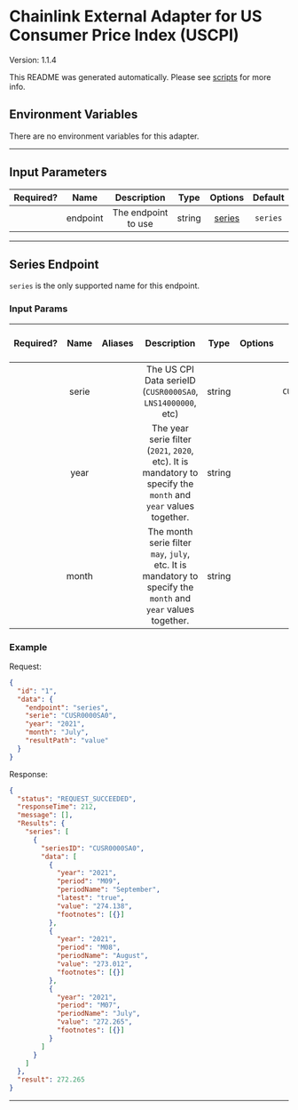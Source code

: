 # Chainlink External Adapter for US Consumer Price Index (USCPI)

Version: 1.1.4

This README was generated automatically. Please see [scripts](../../scripts) for more info.

## Environment Variables

There are no environment variables for this adapter.

---

## Input Parameters

| Required? |   Name   |     Description     |  Type  |          Options           | Default  |
| :-------: | :------: | :-----------------: | :----: | :------------------------: | :------: |
|           | endpoint | The endpoint to use | string | [series](#series-endpoint) | `series` |

---

## Series Endpoint

`series` is the only supported name for this endpoint.

### Input Params

| Required? | Name  | Aliases |                                                   Description                                                   |  Type  | Options |    Default    | Depends On | Not Valid With |
| :-------: | :---: | :-----: | :-------------------------------------------------------------------------------------------------------------: | :----: | :-----: | :-----------: | :--------: | :------------: |
|           | serie |         |                           The US CPI Data serieID (`CUSR0000SA0`, `LNS14000000`, etc)                           | string |         | `CUSR0000SA0` |            |                |
|           | year  |         | The year serie filter (`2021`, `2020`, etc). It is mandatory to specify the `month` and `year` values together. | string |         |               |            |                |
|           | month |         |  The month serie filter `may`, `july`, etc. It is mandatory to specify the `month` and `year` values together.  | string |         |               |            |                |

### Example

Request:

```json
{
  "id": "1",
  "data": {
    "endpoint": "series",
    "serie": "CUSR0000SA0",
    "year": "2021",
    "month": "July",
    "resultPath": "value"
  }
}
```

Response:

```json
{
  "status": "REQUEST_SUCCEEDED",
  "responseTime": 212,
  "message": [],
  "Results": {
    "series": [
      {
        "seriesID": "CUSR0000SA0",
        "data": [
          {
            "year": "2021",
            "period": "M09",
            "periodName": "September",
            "latest": "true",
            "value": "274.138",
            "footnotes": [{}]
          },
          {
            "year": "2021",
            "period": "M08",
            "periodName": "August",
            "value": "273.012",
            "footnotes": [{}]
          },
          {
            "year": "2021",
            "period": "M07",
            "periodName": "July",
            "value": "272.265",
            "footnotes": [{}]
          }
        ]
      }
    ]
  },
  "result": 272.265
}
```

---

